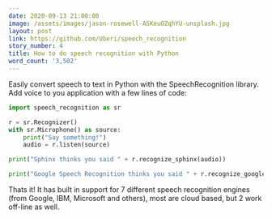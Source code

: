 ```yaml
---
date: 2020-09-13 21:00:00
image: /assets/images/jason-rosewell-ASKeuOZqhYU-unsplash.jpg
layout: post
link: https://github.com/Uberi/speech_recognition
story_number: 4
title: How to do speech recognition with Python
word_count: '3,502'
---
```


Easily convert speech to text in Python with the SpeechRecognition library. Add voice to you application with a few lines of code:

```python
import speech_recognition as sr

r = sr.Recognizer()
with sr.Microphone() as source:
    print("Say something!")
    audio = r.listen(source)

print("Sphinx thinks you said " + r.recognize_sphinx(audio))

print("Google Speech Recognition thinks you said " + r.recognize_google(audio))
```
Thats it!  It has built in support for 7 different speech recognition engines (from Google, IBM, Microsoft and others), most are cloud based, but 2 work off-line as well.

